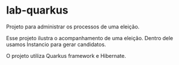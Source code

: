 # lab-quarkus

Projeto para administrar os processos de uma eleição.

Esse projeto ilustra o acompanhamento de uma eleição. Dentro dele usamos Instancio para gerar candidatos. <br>

O projeto utiliza Quarkus framework e Hibernate.
